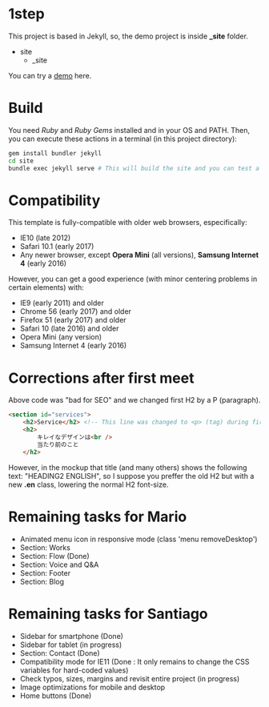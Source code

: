 # 1step

This project is based in Jekyll, so, the demo project is inside **_site** folder.

* site
  * _site

You can try a [demo](https://chiqui1234.github.io/1step/) here.

# Build

You need *Ruby* and *Ruby Gems* installed and in your OS and PATH. Then, you can execute these actions in a terminal (in this project directory):
```bash
gem install bundler jekyll
cd site
bundle exec jekyll serve # This will build the site and you can test a demo on localhost:4000
```

# Compatibility

This template is fully-compatible with older web browsers, especifically: 
* IE10 (late 2012)
* Safari 10.1 (early 2017)
* Any newer browser, except **Opera Mini** (all versions), **Samsung Internet 4** (early 2016)

However, you can get a good experience (with minor centering problems in certain elements) with:

* IE9 (early 2011) and older
* Chrome 56 (early 2017) and older
* Firefox 51 (early 2017) and older
* Safari 10 (late 2016) and older
* Opera Mini (any version)
* Samsung Internet 4 (early 2016)

# Corrections after first meet

Above code was "bad for SEO" and we changed first H2 by a P (paragraph).
```html
<section id="services">
    <h2>Service</h2> <!-- This line was changed to <p> (tag) during first Google Meet -->
    <h2>
        キレイなデザインは<br />
        当たり前のこと
    </h2>
```
However, in the mockup that title (and many others) shows the following text: "HEADING2 ENGLISH", so I suppose you preffer the old H2 but with a new **.en** class, lowering the normal H2 font-size.

# Remaining tasks for Mario

* Animated menu icon in responsive mode (class 'menu removeDesktop')
* Section: Works
* Section: Flow (Done)
* Section: Voice and Q&A
* Section: Footer
* Section: Blog

# Remaining tasks for Santiago

* Sidebar for smartphone (Done)
* Sidebar for tablet (in progress)
* Section: Contact (Done)
* Compatibility mode for IE11 (Done : It only remains to change the CSS variables for hard-coded values)
* Check typos, sizes, margins and revisit entire project (in progress)
* Image optimizations for mobile and desktop
* Home buttons (Done)